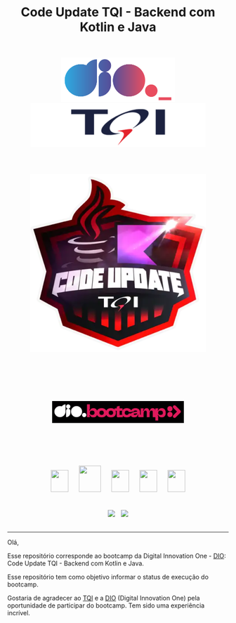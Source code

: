 <div align="center">
    <h1>Code Update TQI - Backend com Kotlin e Java</h1>
</div>
<br><br>
<div align="center">
    <img src="assets\images\dio-logo.png" width="" height="100em" hspace="" style="margin:px"/>
    <img src="assets\images\TQI-logo.png" width="" height="100em" hspace="" style="margin:px"/>
</div>
<br><br>
<div align="center"><img src="assets\images\bootcamp-TQI.png" width="400" height="" hspace="" style="margin: 25px"/>
</div>
<br><br>
<div align="center"> <img src="assets\images\bootcamp-dio.png" width="300" height="" hspace="10" style="margin: 50px"/>
</div> 
<br><br>

<div align="center">
    <img src="https://cdn.jsdelivr.net/gh/devicons/devicon/icons/kotlin/kotlin-original.svg" width="40" height="50" hspace="10" style="margin: 10px"/>
    <img src="https://cdn.jsdelivr.net/gh/devicons/devicon/icons/java/java-original.svg" width="50" height="60" hspace="10" style="margin: 10px"/>      
    <img src="https://cdn.jsdelivr.net/gh/devicons/devicon/icons/spring/spring-original.svg" width="40" height="50" hspace="10" style="margin: 10px"/>    
    <img src="https://cdn.jsdelivr.net/gh/devicons/devicon/icons/mysql/mysql-original.svg" width="40" height="50" hspace="10" style="margin: 10px"/>
    <img src="https://cdn.jsdelivr.net/gh/devicons/devicon/icons/mongodb/mongodb-original.svg" width="40" height="50" hspace="10" style="margin: 10px"/>          
</div>
<br>

</p>
<div align="center">
    <img src="https://img.shields.io/badge/IN%C3%8DCIO-05%2F09%2F2023-green" hspace="5"/>
    <img src="https://img.shields.io/badge/T%C3%89RMINO-29%2F10%2F2023-red" hspace="5"/>
</div>
<br>
<hr>

Olá,

Esse repositório corresponde ao bootcamp da Digital Innovation One - [DIO](https://www.dio.me): Code Update TQI - Backend com Kotlin e Java.

Esse repositório tem como objetivo informar o status de execução do bootcamp.

Gostaria de agradecer ao [TQI](https://www.tqi.com.br/) e a [DIO](https://www.dio.me) 
(Digital Innovation One) pela oportunidade de participar do bootcamp. Tem sido uma experiência incrível.
